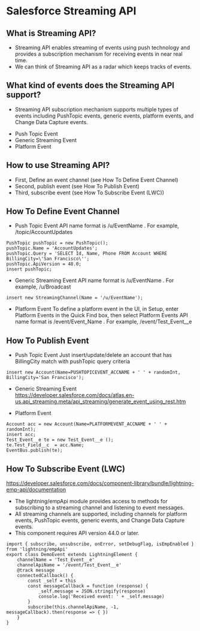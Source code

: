 # Salesforce Streaming API
## What is Streaming API?
- Streaming API enables streaming of events using push technology and provides a subscription mechanism for receiving events in near real time.
- We can think of Streaming API as a radar which keeps tracks of events.

## What kind of events does the Streaming API support?
- Streaming API subscription mechanism supports multiple types of events including PushTopic events, generic events, platform events, and Change Data Capture events.
* Push Topic Event
* Generic Streaming Event
* Platform Event

## How to use Streaming API?
* First, Define an event channel (see How To Define Event Channel)
* Second, publish event (see How To Publish Event)
* Third, subscribe event (see How To Subscribe Event (LWC))

## How To Define Event Channel
* Push Topic Event
API name format is /u/EventName . For example, /topic/AccountUpdates

```
PushTopic pushTopic = new PushTopic();
pushTopic.Name = 'AccountUpdates';
pushTopic.Query = 'SELECT Id, Name, Phone FROM Account WHERE BillingCity=\'San Francisco\'';
pushTopic.ApiVersion = 48.0;
insert pushTopic;
```

* Generic Streaming Event
API name format is /u/EventName . For example, /u/Broadcast
```
insert new StreamingChannel(Name = '/u/EventName');
```

* Platform Event
To define a platform event in the UI, in Setup, enter Platform Events in the Quick Find box, then select Platform Events
API name format is /event/Event_Name . For example, /event/Test_Event__e

## How To Publish Event
* Push Topic Event
Just insert/update/delete an account that has BillingCity match with pushTopic query criteria

```
insert new Account(Name=PUSHTOPICEVENT_ACCNAME + ' ' + randomInt, BillingCity='San Francisco');
```

* Generic Streaming Event
https://developer.salesforce.com/docs/atlas.en-us.api_streaming.meta/api_streaming/generate_event_using_rest.htm

* Platform Event
```
Account acc = new Account(Name=PLATFORMEVENT_ACCNAME + ' ' + randomInt);
insert acc;
Test_Event__e te = new Test_Event__e ();
te.Test_Field__c  = acc.Name;
EventBus.publish(te);
```

## How To Subscribe Event (LWC)
https://developer.salesforce.com/docs/component-library/bundle/lightning-emp-api/documentation
- The lightning/empApi module provides access to methods for subscribing to a streaming channel and listening to event messages.
- All streaming channels are supported, including channels for platform events, PushTopic events, generic events, and Change Data Capture events.
- This component requires API version 44.0 or later.

```
import { subscribe, unsubscribe, onError, setDebugFlag, isEmpEnabled } from 'lightning/empApi'
export class DemoEvent extends LightningElement {
    channelName = 'Test_Event__e'
    channelApiName = '/event/Test_Event__e'
    @track message
    connectedCallback() {
        const _self = this
        const messageCallback = function (response) {
            _self.message = JSON.stringify(response)
            console.log('Received event: ' + _self.message)
        }
        subscribe(this.channelApiName, -1, messageCallback).then(response => { })
    }
}
```